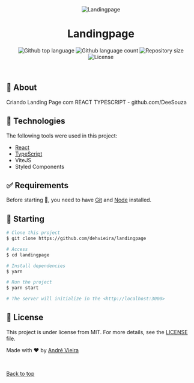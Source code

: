 <div align="center" id="top"> 
  <img src="./.github/app.gif" alt="Landingpage" />

</div>

<h1 align="center">Landingpage</h1>

<p align="center">
  <img alt="Github top language" src="https://img.shields.io/github/languages/top/dehvieira/landingpage?color=56BEB8">

  <img alt="Github language count" src="https://img.shields.io/github/languages/count/dehvieira/landingpage?color=56BEB8">

  <img alt="Repository size" src="https://img.shields.io/github/repo-size/dehvieira/landingpage?color=56BEB8">

  <img alt="License" src="https://img.shields.io/github/license/dehvieira/landingpage?color=56BEB8">

  <!-- <img alt="Github issues" src="https://img.shields.io/github/issues/{{YOUR_GITHUB_USERNAME}}/landingpage?color=56BEB8" /> -->

  <!-- <img alt="Github forks" src="https://img.shields.io/github/forks/{{YOUR_GITHUB_USERNAME}}/landingpage?color=56BEB8" /> -->

  <!-- <img alt="Github stars" src="https://img.shields.io/github/stars/{{YOUR_GITHUB_USERNAME}}/landingpage?color=56BEB8" /> -->
</p>

<!-- Status -->

<!-- <h4 align="center"> 
	🚧  Landingpage 🚀 Under construction...  🚧
</h4> 

<hr> -->

<br>

## :dart: About ##

Criando Landing Page com REACT TYPESCRIPT - github.com/DeeSouza

## :rocket: Technologies ##

The following tools were used in this project:

- [React](https://pt-br.reactjs.org/)
- [TypeScript](https://www.typescriptlang.org/)
- ViteJS
- Styled Components

## :white_check_mark: Requirements ##

Before starting :checkered_flag:, you need to have [Git](https://git-scm.com) and [Node](https://nodejs.org/en/) installed.

## :checkered_flag: Starting ##

```bash
# Clone this project
$ git clone https://github.com/dehvieira/landingpage

# Access
$ cd landingpage

# Install dependencies
$ yarn

# Run the project
$ yarn start

# The server will initialize in the <http://localhost:3000>
```

## :memo: License ##

This project is under license from MIT. For more details, see the [LICENSE](LICENSE.md) file.


Made with :heart: by <a href="https://github.com/dehvieira" target="_blank">André Vieira</a>

&#xa0;

<a href="#top">Back to top</a>
